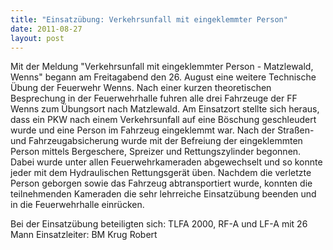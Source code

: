 ```yaml
---
title: "Einsatzübung: Verkehrsunfall mit eingeklemmter Person"
date: 2011-08-27
layout: post
---
```


Mit der Meldung "Verkehrsunfall mit eingeklemmter Person - Matzlewald, Wenns" begann am Freitagabend den 26. August eine weitere Technische Übung der Feuerwehr Wenns. Nach einer kurzen theoretischen Besprechung in der Feuerwehrhalle fuhren alle drei Fahrzeuge der FF Wenns zum Übungsort nach Matzlewald. Am Einsatzort stellte sich heraus, dass ein PKW nach einem Verkehrsunfall auf eine Böschung geschleudert wurde und eine Person im Fahrzeug eingeklemmt war. Nach der Straßen- und Fahrzeugabsicherung wurde mit der Befreiung der eingeklemmten Person mittels Bergeschere, Spreizer und Rettungszylinder begonnen. Dabei wurde unter allen Feuerwehrkameraden abgewechselt und so konnte jeder mit dem Hydraulischen Rettungsgerät üben. Nachdem die verletzte Person geborgen sowie das Fahrzeug abtransportiert wurde, konnten die teilnehmenden Kameraden die sehr lehrreiche Einsatzübung beenden und in die Feuerwehrhalle einrücken.

Bei der Einsatzübung beteiligten sich:
TLFA 2000, RF-A und LF-A mit 26 Mann
Einsatzleiter: BM Krug Robert